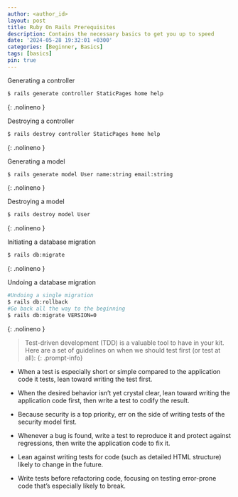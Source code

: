 ```yaml
---
author: <author_id>
layout: post
title: Ruby On Rails Prerequisites
description: Contains the necessary basics to get you up to speed
date: '2024-05-28 19:32:01 +0300'
categories: [Beginner, Basics]
tags: [basics]
pin: true
---
```


Generating a controller
```bash
$ rails generate controller StaticPages home help
```
{: .nolineno }

Destroying a controller
```bash
$ rails destroy controller StaticPages home help
```
{: .nolineno }

Generating a model
```bash
$ rails generate model User name:string email:string
```
{: .nolineno }

Destroying a model
```bash
$ rails destroy model User
```
{: .nolineno }

Initiating a database migration
```bash
$ rails db:migrate
```
{: .nolineno }

Undoing a database migration
```bash
#Undoing a single migration
$ rails db:rollback
#Go back all the way to the beginning
$ rails db:migrate VERSION=0
```
{: .nolineno }

> Test-driven development (TDD) is a valuable tool to have in your kit. Here are a set of guidelines on when we should test first (or test at all):
{: .prompt-info}

- When a test is especially short or simple compared to the application code it tests, lean toward writing the test first.

- When the desired behavior isn’t yet crystal clear, lean toward writing the application code first, then write a test to codify the result.

- Because security is a top priority, err on the side of writing tests of the security model first.

- Whenever a bug is found, write a test to reproduce it and protect against regressions, then write the application code to fix it.

- Lean against writing tests for code (such as detailed HTML structure) likely to change in the future.

- Write tests before refactoring code, focusing on testing error-prone code that’s especially likely to break.

<script src="https://giscus.app/client.js"
        data-repo="lukebewitched/lukebewitched.github.io"
        data-repo-id="R_kgDOL_rctw"
        data-category="Announcements"
        data-category-id="DIC_kwDOL_rct84Cfsag"
        data-mapping="pathname"
        data-strict="1"
        data-reactions-enabled="1"
        data-emit-metadata="0"
        data-input-position="bottom"
        data-theme="preferred_color_scheme"
        data-lang="en"
        crossorigin="anonymous"
        async>
</script>
